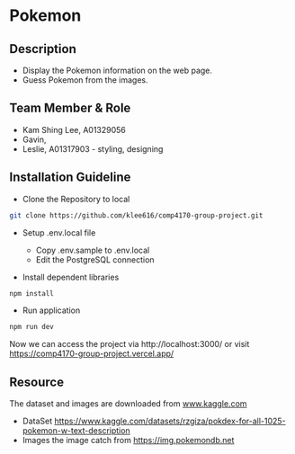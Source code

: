 # Pokemon
## Description
 - Display the Pokemon information on the web page. 
 - Guess Pokemon from the images.

## Team Member & Role
- Kam Shing Lee, A01329056
- Gavin, 
- Leslie, A01317903 - styling, designing


## Installation Guideline
- Clone the Repository to local
```bash
git clone https://github.com/klee616/comp4170-group-project.git
```

- Setup .env.local file
    - Copy .env.sample to .env.local
    - Edit the PostgreSQL connection

- Install dependent libraries
```bash
npm install
```

- Run application
```bash
npm run dev
```

Now we can access the project via http://localhost:3000/  or visit https://comp4170-group-project.vercel.app/


## Resource 
The dataset and images are downloaded from www.kaggle.com
- DataSet
https://www.kaggle.com/datasets/rzgiza/pokdex-for-all-1025-pokemon-w-text-description 
- Images
the image catch from https://img.pokemondb.net 
